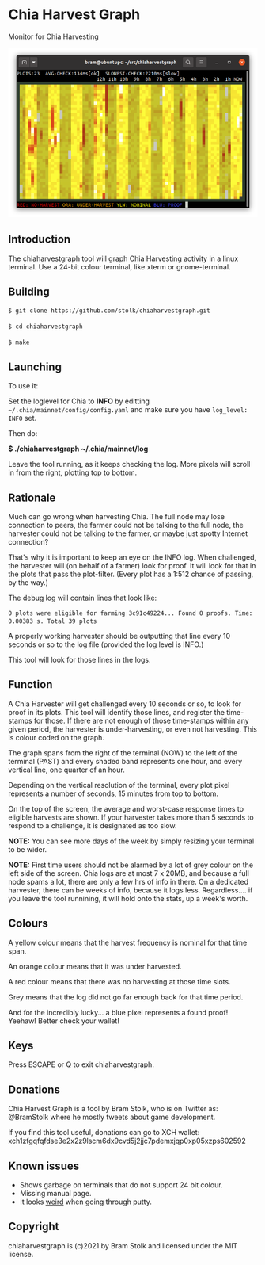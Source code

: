 # Chia Harvest Graph
Monitor for Chia Harvesting

![screenshot](images/screenshot0.png "screenshot")


## Introduction

The chiaharvestgraph tool will graph Chia Harvesting activity in a linux terminal. Use a 24-bit colour terminal, like xterm or gnome-terminal.


## Building

```
$ git clone https://github.com/stolk/chiaharvestgraph.git

$ cd chiaharvestgraph

$ make
```

## Launching

To use it:

Set the loglevel for Chia to **INFO** by editting `~/.chia/mainnet/config/config.yaml` and make sure you have `log_level: INFO` set.

Then do:

**$ ./chiaharvestgraph ~/.chia/mainnet/log**

Leave the tool running, as it keeps checking the log. More pixels will scroll in from the right, plotting top to bottom.

## Rationale

Much can go wrong when harvesting Chia.
The full node may lose connection to peers, the farmer could not be talking to the full node, the harvester could not be talking to the farmer, or maybe just spotty Internet connection?

That's why it is important to keep an eye on the INFO log.
When challenged, the harvester will (on behalf of a farmer) look for proof.
It will look for that in the plots that pass the plot-filter.
(Every plot has a 1:512 chance of passing, by the way.)

The debug log will contain lines that look like:
```
0 plots were eligible for farming 3c91c49224... Found 0 proofs. Time: 0.00383 s. Total 39 plots
```

A properly working harvester should be outputting that line every 10 seconds or so to the log file (provided the log level is INFO.)

This tool will look for those lines in the logs.

## Function

A Chia Harvester will get challenged every 10 seconds or so, to look for proof in its plots.
This tool will identify those lines, and register the time-stamps for those.
If there are not enough of those time-stamps within any given period, the harvester is under-harvesting, or even not harvesting. This is colour coded on the graph.

The graph spans from the right of the terminal (NOW) to the left of the terminal (PAST) and every shaded band represents one hour, and every vertical line, one quarter of an hour.

Depending on the vertical resolution of the terminal, every plot pixel represents a number of seconds, 15 minutes from top to bottom.

On the top of the screen, the average and worst-case response times to eligible harvests are shown. If your harvester takes more than 5 seconds to respond to a challenge, it is designated as too slow.

**NOTE:** You can see more days of the week by simply resizing your terminal to be wider.

**NOTE:** First time users should not be alarmed by a lot of grey colour on the left side of the screen. Chia logs are at most 7 x 20MB, and because a full node spams a lot, there are only a few hrs of info in there. On a dedicated harvester, there can be weeks of info, because it logs less. Regardless.... if you leave the tool runnining, it will hold onto the stats, up a week's worth.

## Colours

A yellow colour means that the harvest frequency is nominal for that time span.

An orange colour means that it was under harvested.

A red colour means that there was no harvesting at those time slots.

Grey means that the log did not go far enough back for that time period.

And for the incredibly lucky... a blue pixel represents a found proof! Yeehaw!
Better check your wallet!

## Keys

Press ESCAPE or Q to exit chiaharvestgraph.


## Donations

Chia Harvest Graph is a tool by Bram Stolk, who is on Twitter as: @BramStolk where he mostly tweets about game development.

If you find this tool useful, donations can go to XCH wallet:
xch1zfgqfqfdse3e2x2z9lscm6dx9cvd5j2jjc7pdemxjqp0xp05xzps602592

## Known issues

* Shows garbage on terminals that do not support 24 bit colour.
* Missing manual page.
* It looks [weird](https://imgur.com/a/GkzPie2) when going through putty.

## Copyright

chiaharvestgraph is (c)2021 by Bram Stolk and licensed under the MIT license.

